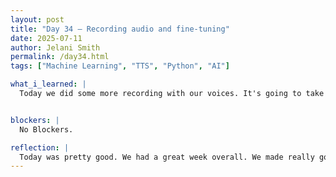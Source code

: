 ```yaml
---
layout: post
title: "Day 34 – Recording audio and fine-tuning"
date: 2025-07-11
author: Jelani Smith
permalink: /day34.html
tags: ["Machine Learning", "TTS", "Python", "AI"]

what_i_learned: |
  Today we did some more recording with our voices. It's going to take some time since our model needs a lot of training. We also did some more fine-tuning to our code. We went back over it and made sure everything made sense and was running as smooth as it could. We also want our commentary to be as realistic as possible.


blockers: |
  No Blockers.

reflection: |
  Today was pretty good. We had a great week overall. We made really good progress and will make even more next week. Today we also recorded our video which went smoothly. I'm ready for the weekend.
---
```













